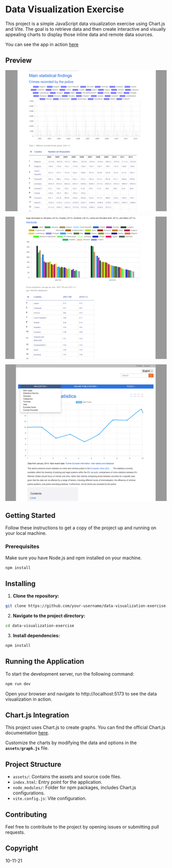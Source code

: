 # Data Visualization Exercise

This project is a simple JavaScript data visualization exercise using Chart.js and Vite. The goal is to retrieve data and then create interactive and visually appealing charts to display those inline data and remote data sources.

You can see the app in action [here](https://gerosheng.github.io/javascript-data-visualisation/)

## Preview
![inline data graph 1](inline_data_graph1.PNG)

![inline data graph 1](inline_data_graph2.PNG)

![inline data graph 1](live_chart.PNG)

## Getting Started

Follow these instructions to get a copy of the project up and running on your local machine.

### Prerequisites

Make sure you have Node.js and npm installed on your machine.

```bash
npm install
```

## Installing

1. **Clone the repository:**

```bash
git clone https://github.com/your-username/data-visualization-exercise.git
```
2. **Navigate to the project directory:**

```bash
cd data-visualization-exercise
```
3. **Install dependencies:**

```bash
npm install
```
## Running the Application

To start the development server, run the following command:

```bash
npm run dev
```

Open your browser and navigate to http://localhost:5173 to see the data visualization in action.

## Chart.js Integration
This project uses Chart.js to create graphs. You can find the official Chart.js documentation [here](https://www.chartjs.org/docs/latest/).

Customize the charts by modifying the data and options in the **`assets/graph.js`** file.

## Project Structure
- `assets/`: Contains the assets and source code files.
- `index.html`: Entry point for the application.
- `node_modules/`: Folder for npm packages, includes Chart.js configurations.
- `vite.config.js`: Vite configuration.

## Contributing

Feel free to contribute to the project by opening issues or submitting pull requests.

## Copyright
10-11-21